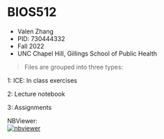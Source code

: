 # BIOS512
- Valen Zhang
- PID: 730444332 
- Fall 2022
- UNC Chapel Hill, Gillings School of Public Health

> Files are grouped into three types:

1: ICE: In class exercises

2: Lecture notebook

3: Assignments

NBViewer:  
[![nbviewer](https://raw.githubusercontent.com/jupyter/design/master/logos/Badges/nbviewer_badge.svg)](https://nbviewer.jupyter.org/github/yzeffect/BIOS512/tree/main/)
